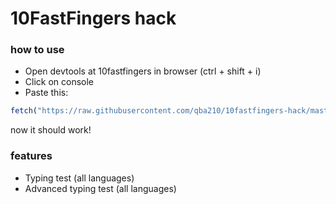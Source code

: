 <h1> 10FastFingers hack </h1>

### how to use
* Open devtools at 10fastfingers in browser (ctrl + shift + i)
* Click on console
* Paste this:
```js
fetch("https://raw.githubusercontent.com/qba210/10fastfingers-hack/master/index.js").then((res) => res.text().then((hack) => eval(hack)))
```
now it should work!

### features
* Typing test (all languages)
* Advanced typing test (all languages)